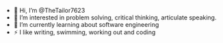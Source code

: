 - 👋 Hi, I’m @TheTailor7623
- 👀 I’m interested in problem solving, critical thinking, articulate speaking.
- 🌱 I’m currently learning about software engineering
- ⚡ I like writing, swimming, working out and coding
<!---
TheTailor7623/TheTailor7623 is a ✨ special ✨ repository because its `README.md` (this file) appears on your GitHub profile.
You can click the Preview link to take a look at your changes.
--->
